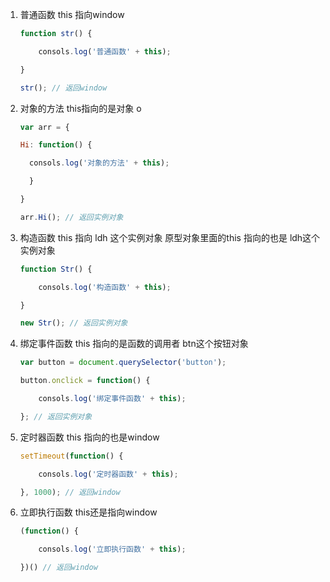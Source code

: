 1. 普通函数 this 指向window
    ```js
    function str() {

    	consols.log('普通函数' + this);

    }

    str(); // 返回window
    ```
2. 对象的方法 this指向的是对象 o
    ```js
    var arr = {

    Hi: function() {

      consols.log('对象的方法' + this);

      }

    }

    arr.Hi(); // 返回实例对象
    ```
3. 构造函数 this 指向 ldh 这个实例对象 原型对象里面的this 指向的也是 ldh这个实例对象
    ```js
    function Str() {

    	consols.log('构造函数' + this);

    }

    new Str(); // 返回实例对象 
    ```
4. 绑定事件函数 this 指向的是函数的调用者 btn这个按钮对象
    ```js
    var button = document.querySelector('button');

    button.onclick = function() {

    	consols.log('绑定事件函数' + this);

    }; // 返回实例对象 
    ```
5. 定时器函数 this 指向的也是window
    ```js
    setTimeout(function() {

    	consols.log('定时器函数' + this);

    }, 1000); // 返回window
    ```
6. 立即执行函数 this还是指向window
    ```js
    (function() {

    	consols.log('立即执行函数' + this);

    })() // 返回window
    ```